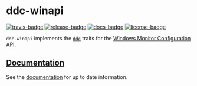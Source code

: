 # ddc-winapi

[![travis-badge][]][travis] [![release-badge][]][cargo] [![docs-badge][]][docs] [![license-badge][]][license]

`ddc-winapi` implements the [`ddc`](https://crates.io/crates/ddc) traits for
the [Windows Monitor Configuration API](https://msdn.microsoft.com/en-us/library/windows/desktop/dd692962.aspx).

## [Documentation][docs]

See the [documentation][docs] for up to date information.

[travis-badge]: https://img.shields.io/travis/arcnmx/ddc-winapi-rs/master.svg?style=flat-square
[travis]: https://travis-ci.org/arcnmx/ddc-winapi-rs
[release-badge]: https://img.shields.io/crates/v/ddc-winapi.svg?style=flat-square
[cargo]: https://crates.io/crates/ddc-winapi
[docs-badge]: https://img.shields.io/badge/API-docs-blue.svg?style=flat-square
[docs]: https://docs.rs/ddc-winapi
[license-badge]: https://img.shields.io/badge/license-MIT-ff69b4.svg?style=flat-square
[license]: https://github.com/arcnmx/ddc-winapi-rs/blob/master/COPYING

